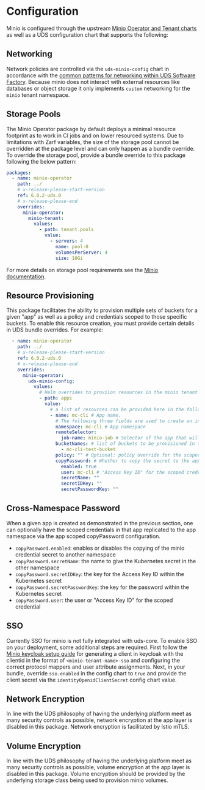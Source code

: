 # Configuration

Minio is configured through the upstream [Minio Operator and Tenant charts](https://github.com/minio/operator/tree/master/helm) as well as a UDS configuration chart that supports the following:

## Networking

Network policies are controlled via the `uds-minio-config` chart in accordance with the [common patterns for networking within UDS Software Factory](https://github.com/defenseunicorns/uds-software-factory/blob/main/docs/networking.md).  Because minio does not interact with external resources like databases or object storage it only implements `custom` networking for the `minio` tenant namespace.

## Storage Pools

The Minio Operator package by default deploys a minimal resource footprint as to work in CI jobs and on lower resourced systems. Due to limitations with Zarf variables, the size of the storage pool cannot be overridden at the package level and can only happen as a bundle override. To override the storage pool, provide a bundle override to this package following the below pattern:

```yaml
packages:
  - name: minio-operator
    path: ../
    # x-release-please-start-version
    ref: 6.0.2-uds.0
    # x-release-please-end
    overrides:
      minio-operator:
        minio-tenant:
          values:
            - path: tenant.pools
              value:
                - servers: 4
                  name: pool-0
                  volumesPerServer: 4
                  size: 10Gi
```

For more details on storage pool requirements see the [Minio documentation](https://min.io/docs/minio/kubernetes/upstream/reference/operator-crd.html#pool).

## Resource Provisioning

This package facilitates the ability to provision multiple sets of buckets for a given "app" as well as a policy and credentials scoped to those specific buckets. To enable this resource creation, you must provide certain details in UDS bundle overrides. For example:

```yaml
  - name: minio-operator
    path: ../
    # x-release-please-start-version
    ref: 6.0.2-uds.0
    # x-release-please-end
    overrides:
      minio-operator:
        uds-minio-config:
          values:
            # Helm overrides to proviion resources in the minio tenant
            - path: apps 
              value:
                # a list of resources can be provided here in the following format. 
                - name: mc-cli # App name.
                  # The following three fields are used to create an ingress rule into the minio tenant for your app
                  namespace: mc-cli # App namespace
                  remoteSelector:
                    job-name: minio-job # Selector of the app that will be connecting to minio
                  bucketNames: # list of buckets to be provisioned in tenant scoped to the app
                    - mc-cli-test-bucket
                  policy: "" # Optional: policy override for the scoped resources is the standard policy does not meet the needs of the application use case.
                  copyPassword: # Whether to copy the secret to the apps namespace. Must be true or false. See below section of this page for more details.
                    enabled: true
                    user: mc-cli # "Access Key ID" for the scoped credential. Note: this cannot be reused and cannot be the same as the root minio credential.
                    secretName: ""
                    secretIDKey: ""
                    secretPasswordKey: ""
```

## Cross-Namespace Password

When a given app is created as demonstrated in the previous section, one can optionally have the scoped credentials in that app replicated to the app namespace via the app scoped copyPassword configuration.

- `copyPassword.enabled`: enables or disables the copying of the minio credential secret to another namespace
- `copyPassword.secretName`: the name to give the Kubernetes secret in the other namespace
- `copyPassword.secretIDKey`: the key for the Access Key ID within the Kubernetes secret
- `copyPassword.secretPasswordKey`: the key for the password within the Kubernetes secret
- `copyPassword.user`: the user or "Access Key ID" for the scoped credential

## SSO

Currently SSO for minio is not fully integrated with uds-core. To enable SSO on your deployment, some additional steps are required. First follow the [Minio keycloak setup guide](https://min.io/docs/minio/macos/operations/external-iam/configure-keycloak-identity-management.html) for generating a client in keycloak with the clientid in the format of `<minio-tenant-name>-sso` and configuring the correct protocol mappers and user attribute assignments. Next, in your bundle, override `sso.enabled` in the config chart to `true` and provide the client secret via the `identityOpenidClientSecret` config chart value.

## Network Encryption

In line with the UDS philosophy of having the underlying platform meet as many security controls as possible, network encryption at the app layer is disabled in this package. Network encryption is facilitated by Istio mTLS.

## Volume Encryption

In line with the UDS philosophy of having the underlying platform meet as many security controls as possible, volume encryption at the app layer is disabled in this package. Volume encryption should be provided by the underlying storage class being used to provision minio volumes.
